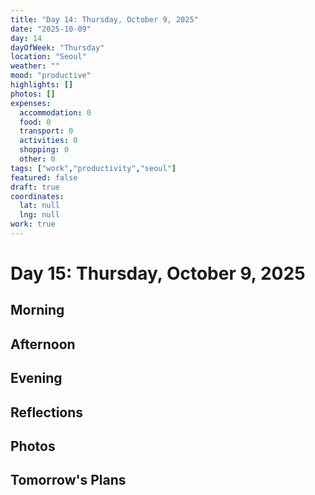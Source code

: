 ```yaml
---
title: "Day 14: Thursday, October 9, 2025"
date: "2025-10-09"
day: 14
dayOfWeek: "Thursday"
location: "Seoul"
weather: ""
mood: "productive"
highlights: []
photos: []
expenses:
  accommodation: 0
  food: 0
  transport: 0
  activities: 0
  shopping: 0
  other: 0
tags: ["work","productivity","seoul"]
featured: false
draft: true
coordinates:
  lat: null
  lng: null
work: true
---
```

# Day 15: Thursday, October 9, 2025

## Morning

## Afternoon

## Evening

## Reflections

## Photos

## Tomorrow's Plans
